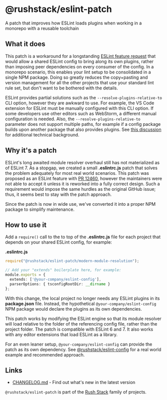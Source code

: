 # @rushstack/eslint-patch

A patch that improves how ESLint loads plugins when working in a monorepo with a reusable toolchain


## What it does

This patch is a workaround for a longstanding [ESLint feature request](https://github.com/eslint/eslint/issues/3458)
that would allow a shared ESLint config to bring along its own plugins, rather than imposing peer dependencies
on every consumer of the config.  In a monorepo scenario, this enables your lint setup to be consolidated in a
single NPM package.  Doing so greatly reduces the copy+pasting and version management for all the other projects
that use your standard lint rule set, but don't want to be bothered with the details.

ESLint provides partial solutions such as the `--resolve-plugins-relative-to` CLI option, however they are
awkward to use.  For example, the VS Code extension for ESLint must be manually configured with this CLI option.
If some developers use other editors such as WebStorm, a different manual configuration is needed.
Also, the `--resolve-plugins-relative-to` parameter does not support multiple paths, for example if a config package
builds upon another package that also provides plugins.  See
[this discussion](https://github.com/eslint/eslint/issues/3458#issuecomment-516666620)
for additional technical background.


## Why it's a patch

ESLint's long awaited module resolver overhaul still has not materialized as of ESLint 7.  As a stopgap,
we created a small **.eslintrc.js** patch that solves the problem adequately for most real world scenarios.
This patch was proposed as an ESLint feature with [PR 12460](https://github.com/eslint/eslint/pull/12460), however
the maintainers were not able to accept it unless it is reworked into a fully correct design.  Such a requirement
would impose the same hurdles as the original GitHub issue; thus, it seems best to stay with the patch approach.

Since the patch is now in wide use, we've converted it into a proper NPM package to simplify maintenance.


## How to use it

Add a `require()` call to the to top of the **.eslintrc.js** file for each project that depends on your shared
ESLint config, for example:

**.eslintrc.js**
```ts
require("@rushstack/eslint-patch/modern-module-resolution");

// Add your "extends" boilerplate here, for example:
module.exports = {
  extends: ['@your-company/eslint-config'],
  parserOptions: { tsconfigRootDir: __dirname }
};
```

With this change, the local project no longer needs any ESLint plugins in its **package.json** file.
Instead, the hypothetical `@your-company/eslint-config` NPM package would declare the plugins as its
own dependencies.

This patch works by modifying the ESLint engine so that its module resolver will load relative to the folder of
the referencing config file, rather than the project folder.  The patch is compatible with ESLint 6 and 7.
It also works with any editor extensions that load ESLint as a library.

For an even leaner setup, `@your-company/eslint-config` can provide the patch as its own dependency.  See
[@rushstack/eslint-config](https://www.npmjs.com/package/@rushstack/eslint-config) for a real world example
and recommended approach.


## Links

- [CHANGELOG.md](
  https://github.com/microsoft/rushstack/blob/main/stack/eslint-patch/CHANGELOG.md) - Find
  out what's new in the latest version

`@rushstack/eslint-patch` is part of the [Rush Stack](https://rushstack.io/) family of projects.

